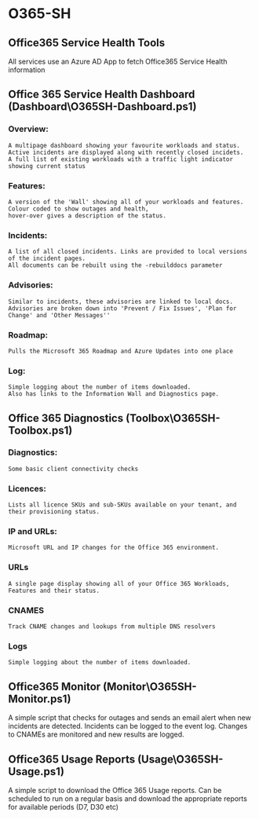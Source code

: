 # O365-SH
## Office365 Service Health Tools
All services use an Azure AD App to fetch Office365 Service Health information

## Office 365 Service Health Dashboard (Dashboard\O365SH-Dashboard.ps1)
### Overview:
	A multipage dashboard showing your favourite workloads and status.
	Active incidents are displayed along with recently closed incidets.
	A full list of existing workloads with a traffic light indicator showing current status

### Features:
	A version of the 'Wall' showing all of your workloads and features. Colour coded to show outages and health,
	hover-over gives a description of the status.
			
### Incidents:
	A list of all closed incidents. Links are provided to local versions of the incident pages.
	All documents can be rebuilt using the -rebuilddocs parameter

### Advisories:
	Similar to incidents, these advisories are linked to local docs.
	Advisories are broken down into 'Prevent / Fix Issues', 'Plan for Change' and 'Other Messages''

### Roadmap:
	Pulls the Microsoft 365 Roadmap and Azure Updates into one place

### Log:
	Simple logging about the number of items downloaded.
	Also has links to the Information Wall and Diagnostics page.

## Office 365 Diagnostics (Toolbox\O365SH-Toolbox.ps1)
### Diagnostics:
	Some basic client connectivity checks

### Licences:
	Lists all licence SKUs and sub-SKUs available on your tenant, and their provisioning status.

### IP and URLs:
	Microsoft URL and IP changes for the Office 365 environment.

### URLs
	A single page display showing all of your Office 365 Workloads, Features and their status.

### CNAMES
	Track CNAME changes and lookups from multiple DNS resolvers

### Logs
	Simple logging about the number of items downloaded.


## Office365 Monitor (Monitor\O365SH-Monitor.ps1)
A simple script that checks for outages and sends an email alert when new incidents are detected.
Incidents can be logged to the event log.
Changes to CNAMEs are monitored and new results are logged.

## Office365 Usage Reports (Usage\O365SH-Usage.ps1)
A simple script to download the Office 365 Usage reports.
Can be scheduled to run on a regular basis and download the appropriate reports for available periods (D7, D30 etc)
